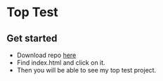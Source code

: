 # Top Test

## Get started
* Download repo [here]('https://github.com/hypernovadevelopers/top-test.git')
* Find index.html and click on it.
* Then you will be able to see my top test project.